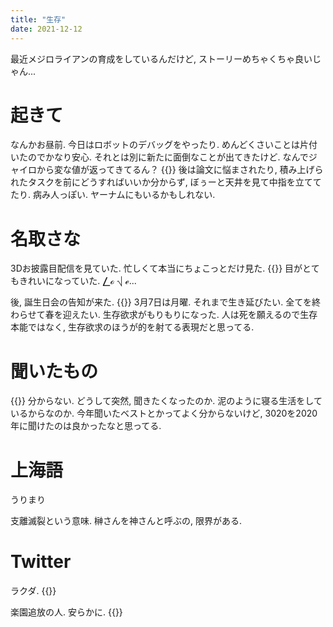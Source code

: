 ```yaml
---
title: "生存"
date: 2021-12-12
---
```


最近メジロライアンの育成をしているんだけど, ストーリーめちゃくちゃ良いじゃん...
# 起きて
なんかお昼前. 今日はロボットのデバッグをやったり. めんどくさいことは片付いたのでかなり安心. それとは別に新たに面倒なことが出てきたけど. なんでジャイロから変な値が返ってきてるん？
{{<tweet user="dango_bot" id="1470020708172705797">}}
後は論文に悩まされたり, 積み上げられたタスクを前にどうすればいいか分からず, ぼぅーと天井を見て中指を立ててたり. 病み人っぽい. ヤーナムにもいるかもしれない.

# 名取さな
3Dお披露目配信を見ていた. 忙しくて本当にちょこっとだけ見た.
{{<youtube jd3EMbxDIYs>}}
目がとてもきれいになっていた. ⎳ℴ ⎷ ℯ...

後, 誕生日会の告知が来た.
{{<tweet user="dango_bot" id="1470010029638307844">}}
3月7日は月曜. それまで生き延びたい. 全てを終わらせて春を迎えたい. 生存欲求がもりもりになった. 人は死を願えるので生存本能ではなく, 生存欲求のほうが的を射てる表現だと思ってる.
# 聞いたもの

{{<bandcamp-track id="71213294" layout="large">}}
分からない. どうして突然, 聞きたくなったのか. 泥のように寝る生活をしているからなのか. 今年聞いたベストとかってよく分からないけど, 3020を2020年に聞けたのは良かったなと思ってる.


# 上海語
うりまり

支離滅裂という意味. 榊さんを神さんと呼ぶの, 限界がある.
# Twitter
ラクダ.
{{<tweet user="dango_bot" id="1469575336426098689">}}

楽園追放の人. 安らかに.
{{<tweet user="dango_bot" id="1469923221512519682">}}